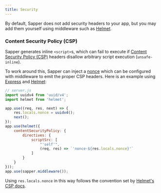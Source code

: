 ```yaml
---
title: Security
---
```


By default, Sapper does not add security headers to your app, but you may add them yourself using middleware such as [Helmet][].

### Content Security Policy (CSP)

Sapper generates inline `<script>`s, which can fail to execute if [Content Security Policy (CSP)](https://developer.mozilla.org/en-US/docs/Web/HTTP/CSP) headers disallow arbitrary script execution (`unsafe-inline`).

To work around this, Sapper can inject a [nonce](https://www.troyhunt.com/locking-down-your-website-scripts-with-csp-hashes-nonces-and-report-uri/) which can be configured with middleware to emit the proper CSP headers. Here is an example using [Express][] and [Helmet][]:

```js
// server.js
import uuidv4 from 'uuid/v4';
import helmet from 'helmet';

app.use((req, res, next) => {
	res.locals.nonce = uuidv4();
	next();
});
app.use(helmet({
	contentSecurityPolicy: {
		directives: {
			scriptSrc: [
				"'self'",
				(req, res) => `'nonce-${res.locals.nonce}'`
			]
		}
	}
}));
app.use(sapper.middleware());
```

Using `res.locals.nonce` in this way follows the convention set by
[Helmet's CSP docs](https://helmetjs.github.io/docs/csp/#generating-nonces).

[Express]: https://expressjs.com/
[Helmet]: https://helmetjs.github.io/